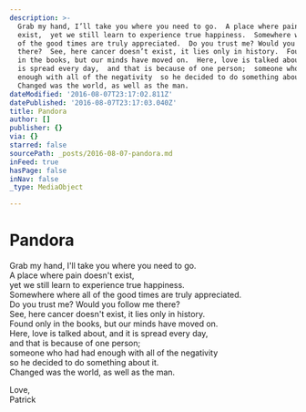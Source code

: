 ```yaml
---
description: >-
  Grab my hand, I’ll take you where you need to go.  A place where pain doesn’t
  exist,  yet we still learn to experience true happiness.  Somewhere where all
  of the good times are truly appreciated.  Do you trust me? Would you follow me
  there?  See, here cancer doesn’t exist, it lies only in history.  Found only
  in the books, but our minds have moved on.  Here, love is talked about, and it
  is spread every day,  and that is because of one person;  someone who had had
  enough with all of the negativity  so he decided to do something about it. 
  Changed was the world, as well as the man.
dateModified: '2016-08-07T23:17:02.811Z'
datePublished: '2016-08-07T23:17:03.040Z'
title: Pandora
author: []
publisher: {}
via: {}
starred: false
sourcePath: _posts/2016-08-07-pandora.md
inFeed: true
hasPage: false
inNav: false
_type: MediaObject

---
```

# Pandora

Grab my hand, I'll take you where you need to go.  
A place where pain doesn't exist,  
yet we still learn to experience true happiness.  
Somewhere where all of the good times are truly appreciated.  
Do you trust me? Would you follow me there?  
See, here cancer doesn't exist, it lies only in history.  
Found only in the books, but our minds have moved on.  
Here, love is talked about, and it is spread every day,  
and that is because of one person;  
someone who had had enough with all of the negativity  
so he decided to do something about it.  
Changed was the world, as well as the man.

Love,  
Patrick
